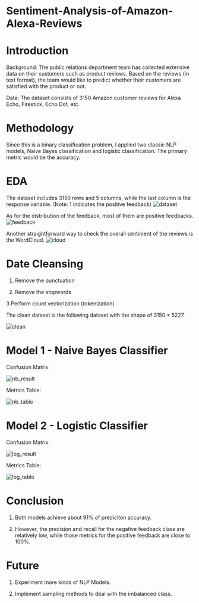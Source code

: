 # Sentiment-Analysis-of-Amazon-Alexa-Reviews

# Introduction
Background: The public relations department team has collected extensive data on their customers such as product reviews. Based on the reviews (in text format), the team would like to predict whether their customers are satisfied with the product or not. 

Data: The dataset consists of 3150 Amazon customer reviews for Alexa Echo, Firestick, Echo Dot, etc.

# Methodology
Since this is a binary classification problem, I applied two classic NLP models, Naive Bayes classification and logistic classification. The primary metric would be the accuracy.

# EDA

The dataset includes 3150 rows and 5 columns, while the last column is the response variable. (Note: 1 indicates the positive feedback)
![dataset](https://user-images.githubusercontent.com/64850893/104144804-c592e080-5392-11eb-8a1d-dcbf910bfe79.jpg)

As for the distribution of the feedback, most of them are positive feedbacks.
![feedback](https://user-images.githubusercontent.com/64850893/104144920-30dcb280-5393-11eb-9e34-ffa24da380e4.jpg)

Another straightforward way to check the overall sentiment of the reviews is the WordCloud.
![cloud](https://user-images.githubusercontent.com/64850893/104144939-3d610b00-5393-11eb-813f-ee133a9552ce.jpg)



# Date Cleansing

1. Remove the punctuation  

2. Remove the stopwords

3  Perform count vectorization (tokenization) 

The clean dataset is the following dataset with the shape of 3150 * 5227.

![clean](https://user-images.githubusercontent.com/64850893/104145301-6930c080-5394-11eb-856f-965ce9caa6a0.jpg)


# Model 1 - Naive Bayes Classifier

Confusion Matrix:

![nb_result](https://user-images.githubusercontent.com/64850893/104147965-5fac5600-539e-11eb-87f3-5eadc58a780d.jpg)

Metrics Table:

![nb_table](https://user-images.githubusercontent.com/64850893/104147977-6c30ae80-539e-11eb-9bb1-8ccd746921fe.jpg)

# Model 2 - Logistic Classifier

Confusion Matrix:

![log_result](https://user-images.githubusercontent.com/64850893/104147998-7c488e00-539e-11eb-9578-d7f896be6533.jpg)

Metrics Table:

![log_table](https://user-images.githubusercontent.com/64850893/104148004-84a0c900-539e-11eb-8859-6ebc84ab82a7.jpg)

# Conclusion

1. Both models achieve about 91% of prediciton accuracy.

2. However, the precision and recall for the negative feedback class are relatively low, while those metrics for the positive feedback are close to 100%.

# Future

1. Experiment more kinds of NLP Models.

2. Implement sampling methods to deal with the imbalanced class.
